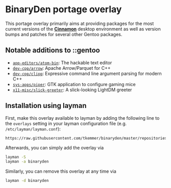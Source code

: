 # BinaryDen portage overlay
This portage overlay primarily aims at providing packages for the most current versions of
the [**Cinnamon**](https://github.com/linuxmint) desktop environment as well as version
bumps and patches for several other Gentoo packages.

## Notable additions to ::gentoo
 * [`app-editors/atom-bin`](https://github.com/atom/atom):
   The hackable text editor
 * [`dev-cpp/arrow`](https://github.com/apache/arrow):
   Apache Arrow/Parquet for C++
 * [`dev-cpp/clipp`](https://github.com/muellan/clipp):
   Expressive command line argument parsing for modern C++
 * [`sys-apps/piper`](https://github.com/libratbag/piper):
   GTK application to configure gaming mice
 * [`x11-misc/slick-greeter`](https://github.com/linuxmint/slick-greeter):
   A slick-looking LightDM greeter

## Installation using layman
First, make this overlay available to layman by adding the following line to the `overlays`
setting in your layman configuration file (e.g. `/etc/layman/layman.conf`):
```
https://raw.githubusercontent.com/tkemmer/binaryden/master/repositories.xml
```

Afterwards, you can simply add the overlay via
```sh
layman -S
layman -a binaryden
```
Similarly, you can remove this overlay at any time via
```sh
layman -d binaryden
```
